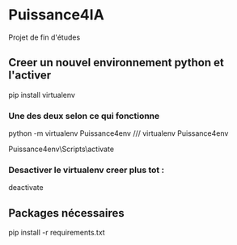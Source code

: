 # Puissance4IA
Projet de fin d'études

## Creer un nouvel environnement python et l'activer
pip install virtualenv

### Une des deux selon ce qui fonctionne
python -m virtualenv Puissance4env /// virtualenv Puissance4env



Puissance4env\Scripts\activate

### Desactiver le virtualenv creer plus tot : 
deactivate



## Packages nécessaires

pip install -r requirements.txt


